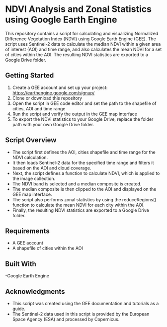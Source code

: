 # NDVI Analysis and Zonal Statistics using Google Earth Engine
This repository contains a script for calculating and visualizing Normalized Difference Vegetation Index (NDVI) using Google Earth Engine (GEE). The script uses Sentinel-2 data to calculate the median NDVI within a given area of interest (AOI) and time range, and also calculates the mean NDVI for a set of cities within the AOI. The resulting NDVI statistics are exported to a Google Drive folder.

## Getting Started
1. Create a GEE account and set up your project: https://earthengine.google.com/signup/
2. Clone or download this repository
3. Open the script in GEE code editor and set the path to the shapefile of cities, AOI and time range
4. Run the script and verify the output in the GEE map interface
5. To export the NDVI statistics to your Google Drive, replace the folder path with your own Google Drive folder.

## Script Overview
- The script first defines the AOI, cities shapefile and time range for the NDVI calculation.
- It then loads Sentinel-2 data for the specified time range and filters it based on the AOI and cloud coverage.
- Next, the script defines a function to calculate NDVI, which is applied to the image collection.
- The NDVI band is selected and a median composite is created.
- The median composite is then clipped to the AOI and displayed on the GEE map interface.
- The script also performs zonal statistics by using the reduceRegions() function to calculate the mean NDVI for each city within the AOI.
- Finally, the resulting NDVI statistics are exported to a Google Drive folder.

## Requirements
- A GEE account
- A shapefile of cities within the AOI

## Built With
-Google Earth Engine

## Acknowledgments
- This script was created using the GEE documentation and tutorials as a guide.
- The Sentinel-2 data used in this script is provided by the European Space Agency (ESA) and processed by Copernicus.
